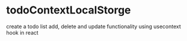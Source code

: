 # todoContextLocalStorge
create a todo list add, delete and update functionality using usecontext hook in react
